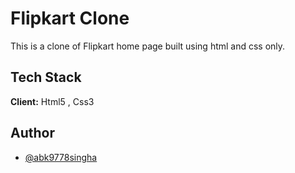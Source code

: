 # Flipkart Clone

This is a clone of Flipkart home page built using html and css only.


## Tech Stack

**Client:** Html5 , Css3




## Author

- [@abk9778singha](https://www.github.com/abk9778singha)
